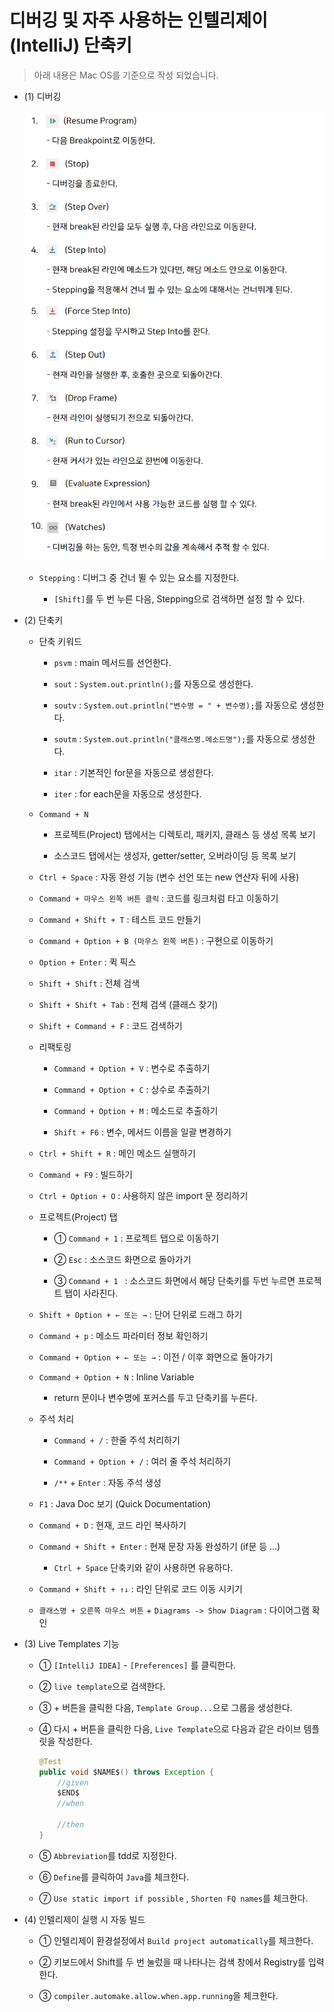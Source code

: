 # 디버깅 및 자주 사용하는 인텔리제이(IntelliJ) 단축키
> 아래 내용은 Mac OS를 기준으로 작성 되었습니다.

* (1) 디버깅

    ![image 1](images/img1.png)
    
    * `Stepping` : 디버그 중 건너 뛸 수 있는 요소를 지정한다.
    
        * `[Shift]`를 두 번 누른 다음, Stepping으로 검색하면 설정 할 수 있다.
    
* (2) 단축키

    * 단축 키워드
    
        * `psvm` : main 메서드를 선언한다.
    
        * `sout` : `System.out.println();`를 자동으로 생성한다.
        
        * `soutv` : `System.out.println("변수명 = " + 변수명);`를 자동으로 생성한다.
    
        * `soutm` : `System.out.println("클래스명.메소드명");`를 자동으로 생성한다.
        
        * `itar` : 기본적인 for문을 자동으로 생성한다.
        
        * `iter` : for each문을 자동으로 생성한다.
        
    * `Command + N`
    
        * 프로젝트(Project) 탭에서는 디렉토리, 패키지, 클래스 등 생성 목록 보기
    
        * 소스코드 탭에서는 생성자, getter/setter, 오버라이딩 등 목록 보기
    
    * `Ctrl + Space` : 자동 완성 기능 (변수 선언 또는 new 연산자 뒤에 사용)
    
    * `Command + 마우스 왼쪽 버튼 클릭` : 코드를 링크처럼 타고 이동하기
    
    * `Command + Shift + T` : 테스트 코드 만들기
    
    * `Command + Option + B (마우스 왼쪽 버튼)` : 구현으로 이동하기
    
    * `Option + Enter` : 퀵 픽스
    
    * `Shift + Shift` : 전체 검색
    
    * `Shift + Shift + Tab` : 전체 검색 (클래스 찾기)
    
    * `Shift + Command + F` : 코드 검색하기
    
    * 리팩토링
    
        * `Command + Option + V` : 변수로 추출하기
    
        * `Command + Option + C` : 상수로 추출하기
        
        * `Command + Option + M` : 메소드로 추출하기
        
        * `Shift + F6` : 변수, 메서드 이름을 일괄 변경하기
        
    * `Ctrl + Shift + R` : 메인 메소드 실행하기
    
    * `Command + F9` : 빌드하기
    
    * `Ctrl + Option + O` : 사용하지 않은 import 문 정리하기
    
    * 프로젝트(Project) 탭
    
        * ① `Command + 1` : 프로젝트 탭으로 이동하기
    
        * ② `Esc` : 소스코드 화면으로 돌아가기
    
        * ③ `Command + 1 ` : 소스코드 화면에서 해당 단축키를 두번 누르면 프로젝트 탭이 사라진다.
    
    * `Shift + Option + ← 또는 →` : 단어 단위로 드래그 하기
    
    * `Command + p` : 메소드 파라미터 정보 확인하기
    
    * `Command + Option + ← 또는 →` : 이전 / 이후 화면으로 돌아가기
    
    * `Command + Option + N` : Inline Variable
    
        * return 문이나 변수명에 포커스를 두고 단축키를 누른다.
    
    * 주석 처리
    
        * `Command + /` : 한줄 주석 처리하기 
        
        * `Command + Option + /` : 여러 줄 주석 처리하기
    
        * `/**` + `Enter` : 자동 주석 생성
    
    * `F1` : Java Doc 보기 (Quick Documentation)
    
    * `Command + D` : 현재, 코드 라인 복사하기
    
    * `Command + Shift + Enter` : 현재 문장 자동 완성하기 (if문 등 ...)
    
        * `Ctrl + Space` 단축키와 같이 사용하면 유용하다.
    
    * `Command + Shift + ↑↓` : 라인 단위로 코드 이동 시키기
    
    * `클래스명 + 오른쪽 마우스 버튼` + `Diagrams -> Show Diagram` : 다이어그램 확인

* (3) Live Templates 기능

    * ① `[IntelliJ IDEA]` - `[Preferences]` 를 클릭한다.
    
    * ② `live template`으로 검색한다.
    
    * ③ + 버튼을 클릭한 다음, `Template Group...`으로 그룹을 생성한다.
    
    * ④ 다시 + 버튼을 클릭한 다음, `Live Template`으로 다음과 같은 라이브 템플릿을 작성한다.
    
        ```java
        @Test
        public void $NAME$() throws Exception {
            //given
            $END$
            //when
            
            //then
        }
        ```
    
    * ⑤ `Abbreviation`를 tdd로 지정한다.
      
    * ⑥ `Define`를 클릭하여 `Java`를 체크한다.

    * ⑦ `Use static import if possible` , `Shorten FQ names`를 체크한다.

* (4) 인텔리제이 실행 시 자동 빌드

    * ① 인텔리제이 환경설정에서 `Build project automatically`를 체크한다.
    
    * ② 키보드에서 Shift를 두 번 눌렀을 때 나타나는 검색 창에서 Registry를 입력한다.
    
    * ③ `compiler.automake.allow.when.app.running`을 체크한다.